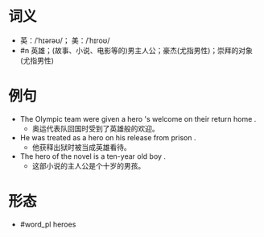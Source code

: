 # 词义
- 英：/ˈhɪərəʊ/； 美：/ˈhɪroʊ/
- #n 英雄；(故事、小说、电影等的)男主人公；豪杰(尤指男性)；崇拜的对象(尤指男性)
# 例句
- The Olympic team were given a hero 's welcome on their return home .
	- 奥运代表队回国时受到了英雄般的欢迎。
- He was treated as a hero on his release from prison .
	- 他获释出狱时被当成英雄看待。
- The hero of the novel is a ten-year old boy .
	- 这部小说的主人公是个十岁的男孩。
# 形态
- #word_pl heroes
